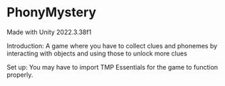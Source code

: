 # PhonyMystery
Made with Unity 2022.3.38f1

Introduction:
A game where you have to collect clues and phonemes by interacting with objects and using those to unlock more clues

Set up:
You may have to import TMP Essentials for the game to function properly.
